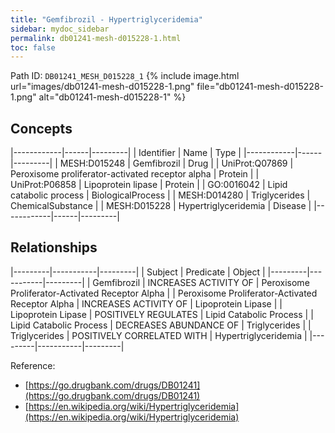 ```yaml
---
title: "Gemfibrozil - Hypertriglyceridemia"
sidebar: mydoc_sidebar
permalink: db01241-mesh-d015228-1.html
toc: false 
---
```



Path ID: `DB01241_MESH_D015228_1`
{% include image.html url="images/db01241-mesh-d015228-1.png" file="db01241-mesh-d015228-1.png" alt="db01241-mesh-d015228-1" %}

## Concepts

|------------|------|---------|
| Identifier | Name | Type    |
|------------|------|---------|
| MESH:D015248 | Gemfibrozil | Drug |
| UniProt:Q07869 | Peroxisome proliferator-activated receptor alpha | Protein |
| UniProt:P06858 | Lipoprotein lipase | Protein |
| GO:0016042 | Lipid catabolic process | BiologicalProcess |
| MESH:D014280 | Triglycerides | ChemicalSubstance |
| MESH:D015228 | Hypertriglyceridemia | Disease |
|------------|------|---------|

## Relationships

|---------|-----------|---------|
| Subject | Predicate | Object  |
|---------|-----------|---------|
| Gemfibrozil | INCREASES ACTIVITY OF | Peroxisome Proliferator-Activated Receptor Alpha |
| Peroxisome Proliferator-Activated Receptor Alpha | INCREASES ACTIVITY OF | Lipoprotein Lipase |
| Lipoprotein Lipase | POSITIVELY REGULATES | Lipid Catabolic Process |
| Lipid Catabolic Process | DECREASES ABUNDANCE OF | Triglycerides |
| Triglycerides | POSITIVELY CORRELATED WITH | Hypertriglyceridemia |
|---------|-----------|---------|

Reference: 
  - [https://go.drugbank.com/drugs/DB01241](https://go.drugbank.com/drugs/DB01241)
  - [https://en.wikipedia.org/wiki/Hypertriglyceridemia](https://en.wikipedia.org/wiki/Hypertriglyceridemia)
